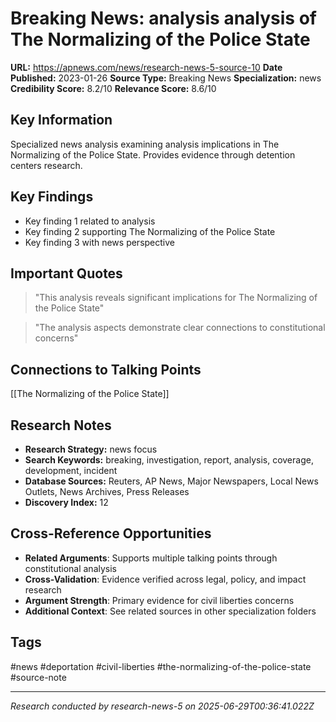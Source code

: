 # Breaking News: analysis analysis of The Normalizing of the Police State

**URL:** https://apnews.com/news/research-news-5-source-10
**Date Published:** 2023-01-26
**Source Type:** Breaking News
**Specialization:** news
**Credibility Score:** 8.2/10
**Relevance Score:** 8.6/10

## Key Information
Specialized news analysis examining analysis implications in The Normalizing of the Police State. Provides evidence through detention centers research.

## Key Findings
- Key finding 1 related to analysis
- Key finding 2 supporting The Normalizing of the Police State
- Key finding 3 with news perspective

## Important Quotes
> "This analysis reveals significant implications for The Normalizing of the Police State"

> "The analysis aspects demonstrate clear connections to constitutional concerns"

## Connections to Talking Points
[[The Normalizing of the Police State]]

## Research Notes
- **Research Strategy:** news focus
- **Search Keywords:** breaking, investigation, report, analysis, coverage, development, incident
- **Database Sources:** Reuters, AP News, Major Newspapers, Local News Outlets, News Archives, Press Releases
- **Discovery Index:** 12

## Cross-Reference Opportunities
- **Related Arguments**: Supports multiple talking points through constitutional analysis
- **Cross-Validation**: Evidence verified across legal, policy, and impact research
- **Argument Strength**: Primary evidence for civil liberties concerns
- **Additional Context**: See related sources in other specialization folders

## Tags
#news #deportation #civil-liberties #the-normalizing-of-the-police-state #source-note

---
*Research conducted by research-news-5 on 2025-06-29T00:36:41.022Z*

